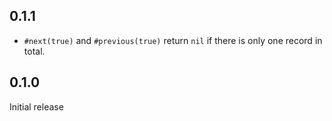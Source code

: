 ## 0.1.1

* `#next(true)` and `#previous(true)` return `nil` if there is only one record in total.

## 0.1.0

Initial release
